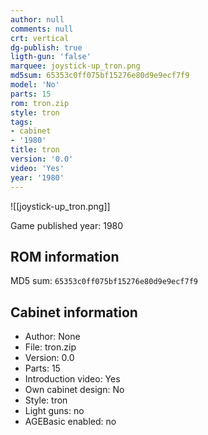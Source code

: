 ```yaml
---
author: null
comments: null
crt: vertical
dg-publish: true
ligth-gun: 'false'
marquee: joystick-up_tron.png
md5sum: 65353c0ff075bf15276e80d9e9ecf7f9
model: 'No'
parts: 15
rom: tron.zip
style: tron
tags:
- cabinet
- '1980'
title: tron
version: '0.0'
video: 'Yes'
year: '1980'
---
```


![[joystick-up_tron.png]]

Game published year: 1980

## ROM information

MD5 sum: `65353c0ff075bf15276e80d9e9ecf7f9` 

## Cabinet information

- Author: None
- File: tron.zip
- Version: 0.0
- Parts: 15
- Introduction video: Yes
- Own cabinet design: No
- Style: tron
- Light guns: no
- AGEBasic enabled: no

